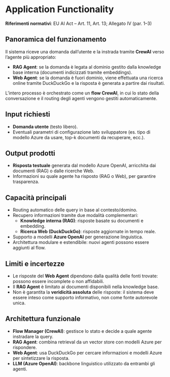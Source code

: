 # Application Functionality

**Riferimenti normativi**: EU AI Act – Art. 11, Art. 13; Allegato IV (par. 1–3)

## Panoramica del funzionamento
Il sistema riceve una domanda dall’utente e la instrada tramite **CrewAI** verso l’agente più appropriato:
- **RAG Agent**: se la domanda è legata al dominio gestito dalla knowledge base interna (documenti indicizzati tramite embeddings).
- **Web Agent**: se la domanda è fuori dominio, viene effettuata una ricerca online tramite DuckDuckGo e la risposta è generata a partire dai risultati.

L’intero processo è orchestrato come un **flow CrewAI**, in cui lo stato della conversazione e il routing degli agenti vengono gestiti automaticamente.

## Input richiesti
- **Domanda utente** (testo libero).  
- Eventuali parametri di configurazione lato sviluppatore (es. tipo di modello Azure da usare, top-k documenti da recuperare, ecc.).

## Output prodotti
- **Risposta testuale** generata dal modello Azure OpenAI, arricchita dai documenti (RAG) o dalle ricerche Web.  
- Informazioni su quale agente ha risposto (RAG o Web), per garantire trasparenza.

## Capacità principali
- Routing automatico delle query in base al contesto/domino.  
- Recupero informazioni tramite due modalità complementari:  
  - **Knowledge interna (RAG)**: risposte basate su documenti e embedding.  
  - **Ricerca Web (DuckDuckGo)**: risposte aggiornate in tempo reale.  
- Supporto a modelli **Azure OpenAI** per generazione linguistica.  
- Architettura modulare e estendibile: nuovi agenti possono essere aggiunti al flow.

## Limiti e incertezze
- Le risposte del **Web Agent** dipendono dalla qualità delle fonti trovate: possono essere incomplete o non affidabili.  
- Il **RAG Agent** è limitato ai documenti disponibili nella knowledge base.  
- Non è garantita la **veridicità assoluta** delle risposte: il sistema deve essere inteso come supporto informativo, non come fonte autorevole unica.  

## Architettura funzionale
- **Flow Manager (CrewAI)**: gestisce lo stato e decide a quale agente instradare la query.  
- **RAG Agent**: combina retrieval da un vector store con modelli Azure per rispondere.  
- **Web Agent**: usa DuckDuckGo per cercare informazioni e modelli Azure per sintetizzare la risposta.  
- **LLM (Azure OpenAI)**: backbone linguistico utilizzato da entrambi gli agenti.


